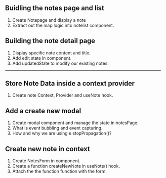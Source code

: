 ## Buidling the notes page and list

1. Create Notepage and display a note
2. Extract out the map logic into notelist component.

## Building the note detail page

1. Display specific note content and title.
2. Add edit state in component.
3. Add updatedState to modify our existing notes.

---

## Store Note Data inside a context provider

1. Create note Context, Provider and useNote hook.

## Add a create new modal

1. Create modal component and manage the state in notesPage.
2. What is event bubbling and event capturing.
3. How and why we are using e.stopPropagation()?

## Create new note in context

1. Create NotesForm in component.
2. Create a function createNewNote in useNote() hook.
3. Attach the the function function with the form.
